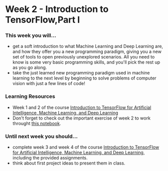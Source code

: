 # Week 2 - Introduction to TensorFlow,Part I

### This week you will...

* get a soft introduction to what Machine Learning and Deep Learning are, and how they offer you a new programming paradigm, giving you a new set of tools to open previously unexplored scenarios. All you need to know is some very basic programming skills, and you'll pick the rest up as you go along.
* take the just learned new programming paradigm used in machine learning to the next level by beginning to solve problems of computer vision with just a few lines of code!

### Learning Resources

* Week 1 and 2 of the course [Introduction to TensorFlow for Artificial Intelligence, Machine Learning, and Deep Learning](https://www.coursera.org/learn/introduction-tensorflow/)
* Don't forget to check out the important exercise of week 2 to work throught [this notebook](https://github.com/lmoroney/dlaicourse/blob/master/Course%201%20-%20Part%204%20-%20Lesson%202%20-%20Notebook.ipynb).

### Until next week you should...

* complete week 3 and week 4 of the course [Introduction to TensorFlow for Artificial Intelligence, Machine Learning, and Deep Learning](https://www.coursera.org/learn/introduction-tensorflow/), including the provided assignments.
* think about first project ideas to present them in class.
